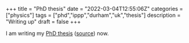 +++
title = "PhD thesis"
date = "2022-03-04T12:55:06Z"
categories = ["physics"]
tags = ["phd","ippp","durham","uk","thesis"]
description = "Writing up"
draft = false
+++

I am writing my [PhD thesis](https://eidoom.gitlab.io/thesis/thesis.pdf) ([source](https://gitlab.com/eidoom/thesis)) now.
